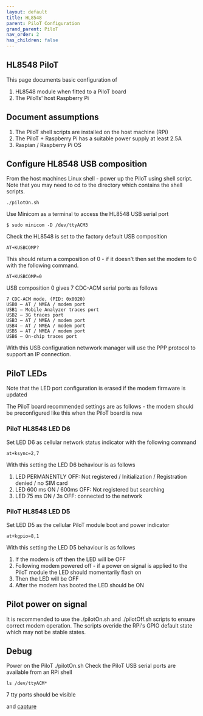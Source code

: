 ```yaml
---
layout: default
title: HL8548
parent: PiloT Configuration
grand_parent: PiloT
nav_order: 2
has_children: false
---
```


## HL8548 PiloT
This page documents basic configuration of  
1. HL8548 module when fitted to a PiloT board 
2. The PiloTs' host Raspberry Pi

## Document assumptions
1. The PiloT shell scripts are installed on the host machine (RPi)
2. The PiloT + Raspberry Pi has a suitable power supply at least 2.5A 
3. Raspian / Raspberry Pi OS


## Configure HL8548 USB composition
From the host machines Linux shell - power up the PiloT using shell script.
 Note that you may need to cd to the directory which contains the shell scripts.
```
./pilotOn.sh 
```

Use Minicom as a terminal to access the HL8548 USB serial port
```
$ sudo minicom -D /dev/ttyACM3
```
Check the HL8548 is set to the factory default USB composition
```
AT+KUSBCOMP?
```
This should return a composition of 0 - if it doesn't then set the modem to 0 with the following command.

```
AT+KUSBCOMP=0
```
USB composition 0 gives 7 CDC-ACM serial ports as follows
```
7 CDC-ACM mode, (PID: 0x0020)
USB0 – AT / NMEA / modem port
USB1 – Mobile Analyzer traces port
USB2 – 3G traces port
USB3 – AT / NMEA / modem port
USB4 – AT / NMEA / modem port
USB5 – AT / NMEA / modem port
USB6 – On-chip traces port
```
With this USB configuration netwwork manager will use the PPP protocol to support an IP connection.


## PiloT LEDs
Note that the LED port configuration is erased if the modem firmware is updated

The PiloT board recommended settings are as follows - the modem should be preconfigured
 like this when the PiloT board is new

### PiloT HL8548 LED D6
Set LED D6 as cellular network status indicator with the following command
```
at+ksync=2,7
```

With this setting the LED D6 behaviour is as follows

1. LED PERMANENTLY OFF: Not registered / Initialization / Registration denied / no SIM card
1. LED 600 ms ON / 600ms OFF: Not registered but searching 
1. LED 75 ms ON / 3s OFF: connected to the network

### PiloT HL8548 LED D5
Set LED D5 as the cellular PiloT module boot and power indicator  
```
at+kgpio=8,1
```

With this setting the LED D5 behaviour is as follows
1. If the modem is off then the LED will be OFF
1. Following modem powered off - if a power on signal is applied to the PiloT module 
the LED should momentarily flash on
1. Then the LED will be OFF
1. After the modem has booted the LED should be ON

## Pilot power on signal
It is recommended to use the ./pilotOn.sh and ./pilotOff.sh scripts to ensure correct
 modem operation. The scripts overide the RPi's GPIO default state which may
 not be stable states.


## Debug
Power on the PiloT ./pilotOn.sh
Check the PiloT USB serial ports are available from an RPi shell 
```
ls /dev/ttyACM*
```
7 tty ports should be visible


and
[capture](./capture_HL8548networkManager.md)

